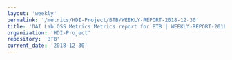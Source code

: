 ```yaml
---
layout: 'weekly'
permalink: '/metrics/HDI-Project/BTB/WEEKLY-REPORT-2018-12-30'
title: 'DAI Lab OSS Metrics Metrics report for BTB | WEEKLY-REPORT-2018-12-30'
organization: 'HDI-Project'
repository: 'BTB'
current_date: '2018-12-30'
---
```

